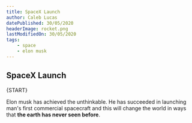 ```yaml
---
title: SpaceX Launch
author: Caleb Lucas
datePublished: 30/05/2020
headerImage: rocket.png
lastModifiedOn: 30/05/2020
tags: 
    - space
    - elon musk
---
```


## SpaceX Launch

{START}

Elon musk has achieved the unthinkable. He has succeeded in launching man's first commercial spacecraft and this will change the world in ways that **the earth has never seen before**.